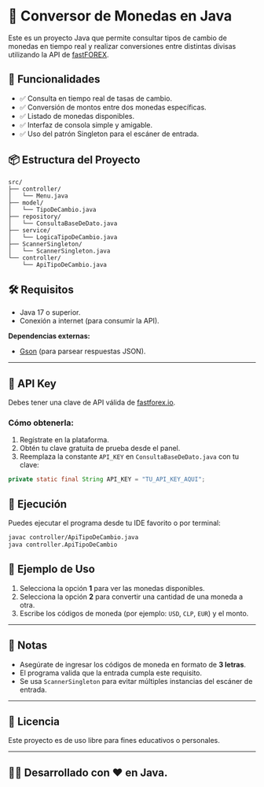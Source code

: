# 💱 Conversor de Monedas en Java

Este es un proyecto Java que permite consultar tipos de cambio de monedas en tiempo real y realizar conversiones entre distintas divisas utilizando la API de [fastFOREX](https://www.fastforex.io).

## 🚀 Funcionalidades

- ✅ Consulta en tiempo real de tasas de cambio.
- ✅ Conversión de montos entre dos monedas específicas.
- ✅ Listado de monedas disponibles.
- ✅ Interfaz de consola simple y amigable.
- ✅ Uso del patrón Singleton para el escáner de entrada.

## 📦 Estructura del Proyecto

```plaintext
src/
├── controller/
│   └── Menu.java
├── model/
│   └── TipoDeCambio.java
├── repository/
│   └── ConsultaBaseDeDato.java
├── service/
│   └── LogicaTipoDeCambio.java
├── ScannerSingleton/
│   └── ScannerSingleton.java
└── controller/
    └── ApiTipoDeCambio.java
```

## 🛠️ Requisitos

- Java 17 o superior.
- Conexión a internet (para consumir la API).

**Dependencias externas:**

- [Gson](https://github.com/google/gson) (para parsear respuestas JSON).

---

## 🔐 API Key

Debes tener una clave de API válida de [fastforex.io](https://www.fastforex.io).

### Cómo obtenerla:

1. Regístrate en la plataforma.
2. Obtén tu clave gratuita de prueba desde el panel.
3. Reemplaza la constante `API_KEY` en `ConsultaBaseDeDato.java` con tu clave:

```java
private static final String API_KEY = "TU_API_KEY_AQUI";
```

## 🧪 Ejecución

Puedes ejecutar el programa desde tu IDE favorito o por terminal:

```bash
javac controller/ApiTipoDeCambio.java
java controller.ApiTipoDeCambio
```

## 🧮 Ejemplo de Uso

1. Selecciona la opción **1** para ver las monedas disponibles.
2. Selecciona la opción **2** para convertir una cantidad de una moneda a otra.
3. Escribe los códigos de moneda (por ejemplo: `USD`, `CLP`, `EUR`) y el monto.

---

## 📌 Notas

- Asegúrate de ingresar los códigos de moneda en formato de **3 letras**.
- El programa valida que la entrada cumpla este requisito.
- Se usa `ScannerSingleton` para evitar múltiples instancias del escáner de entrada.

---

## 📄 Licencia

Este proyecto es de uso libre para fines educativos o personales.

---

## 👨‍💻 Desarrollado con ❤️ en Java.
